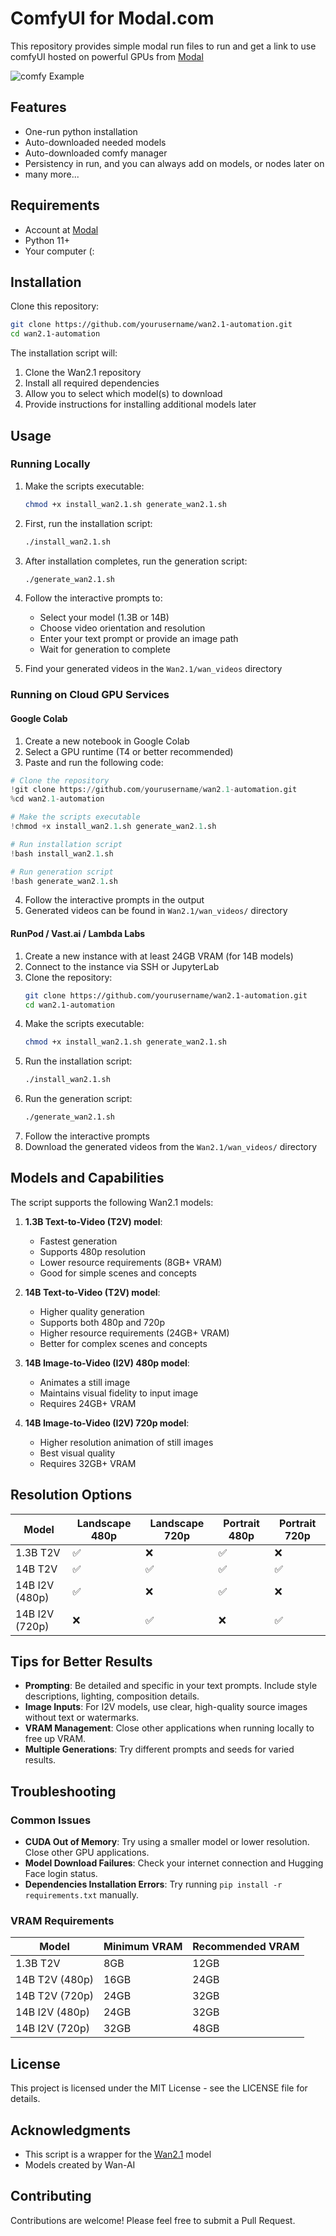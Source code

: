 # ComfyUI for Modal.com

This repository provides simple modal run files to run and get a link to use comfyUI hosted on powerful GPUs from [Modal](https://modal.com)

![comfy Example](https://github.com/cyboghostginx/images.jpeg)

## Features

- One-run python installation
- Auto-downloaded needed models
- Auto-downloaded comfy manager
- Persistency in run, and you can always add on models, or nodes later on 
- many more...

## Requirements

- Account at [Modal](https://modal.com)
- Python 11+
- Your computer (:

## Installation

Clone this repository:

```bash
git clone https://github.com/yourusername/wan2.1-automation.git
cd wan2.1-automation
```

The installation script will:
1. Clone the Wan2.1 repository
2. Install all required dependencies
3. Allow you to select which model(s) to download
4. Provide instructions for installing additional models later

## Usage

### Running Locally

1. Make the scripts executable:
   ```bash
   chmod +x install_wan2.1.sh generate_wan2.1.sh
   ```

2. First, run the installation script:
   ```bash
   ./install_wan2.1.sh
   ```

3. After installation completes, run the generation script:
   ```bash
   ./generate_wan2.1.sh
   ```

4. Follow the interactive prompts to:
   - Select your model (1.3B or 14B)
   - Choose video orientation and resolution
   - Enter your text prompt or provide an image path
   - Wait for generation to complete

5. Find your generated videos in the `Wan2.1/wan_videos` directory

### Running on Cloud GPU Services

#### Google Colab

1. Create a new notebook in Google Colab
2. Select a GPU runtime (T4 or better recommended)
3. Paste and run the following code:

```python
# Clone the repository
!git clone https://github.com/yourusername/wan2.1-automation.git
%cd wan2.1-automation

# Make the scripts executable
!chmod +x install_wan2.1.sh generate_wan2.1.sh

# Run installation script
!bash install_wan2.1.sh

# Run generation script
!bash generate_wan2.1.sh
```

4. Follow the interactive prompts in the output
5. Generated videos can be found in `Wan2.1/wan_videos/` directory

#### RunPod / Vast.ai / Lambda Labs

1. Create a new instance with at least 24GB VRAM (for 14B models)
2. Connect to the instance via SSH or JupyterLab
3. Clone the repository:
   ```bash
   git clone https://github.com/yourusername/wan2.1-automation.git
   cd wan2.1-automation
   ```
4. Make the scripts executable:
   ```bash
   chmod +x install_wan2.1.sh generate_wan2.1.sh
   ```
5. Run the installation script:
   ```bash
   ./install_wan2.1.sh
   ```
6. Run the generation script:
   ```bash
   ./generate_wan2.1.sh
   ```
7. Follow the interactive prompts
8. Download the generated videos from the `Wan2.1/wan_videos/` directory

## Models and Capabilities

The script supports the following Wan2.1 models:

1. **1.3B Text-to-Video (T2V) model**:
   - Fastest generation
   - Supports 480p resolution
   - Lower resource requirements (8GB+ VRAM)
   - Good for simple scenes and concepts

2. **14B Text-to-Video (T2V) model**:
   - Higher quality generation
   - Supports both 480p and 720p
   - Higher resource requirements (24GB+ VRAM)
   - Better for complex scenes and concepts

3. **14B Image-to-Video (I2V) 480p model**:
   - Animates a still image
   - Maintains visual fidelity to input image
   - Requires 24GB+ VRAM

4. **14B Image-to-Video (I2V) 720p model**:
   - Higher resolution animation of still images
   - Best visual quality
   - Requires 32GB+ VRAM

## Resolution Options

| Model              | Landscape 480p | Landscape 720p | Portrait 480p | Portrait 720p |
|--------------------|----------------|----------------|---------------|---------------|
| 1.3B T2V           | ✅             | ❌             | ✅            | ❌            |
| 14B T2V            | ✅             | ✅             | ✅            | ✅            |
| 14B I2V (480p)     | ✅             | ❌             | ✅            | ❌            |
| 14B I2V (720p)     | ❌             | ✅             | ❌            | ✅            |

## Tips for Better Results

- **Prompting**: Be detailed and specific in your text prompts. Include style descriptions, lighting, composition details.
- **Image Inputs**: For I2V models, use clear, high-quality source images without text or watermarks.
- **VRAM Management**: Close other applications when running locally to free up VRAM.
- **Multiple Generations**: Try different prompts and seeds for varied results.

## Troubleshooting

### Common Issues

- **CUDA Out of Memory**: Try using a smaller model or lower resolution. Close other GPU applications.
- **Model Download Failures**: Check your internet connection and Hugging Face login status.
- **Dependencies Installation Errors**: Try running `pip install -r requirements.txt` manually.

### VRAM Requirements

| Model              | Minimum VRAM | Recommended VRAM |
|--------------------|--------------|------------------|
| 1.3B T2V           | 8GB          | 12GB             |
| 14B T2V (480p)     | 16GB         | 24GB             |
| 14B T2V (720p)     | 24GB         | 32GB             |
| 14B I2V (480p)     | 24GB         | 32GB             |
| 14B I2V (720p)     | 32GB         | 48GB             |

## License

This project is licensed under the MIT License - see the LICENSE file for details.

## Acknowledgments

- This script is a wrapper for the [Wan2.1](https://github.com/Wan-Video/Wan2.1) model
- Models created by Wan-AI

## Contributing

Contributions are welcome! Please feel free to submit a Pull Request.
